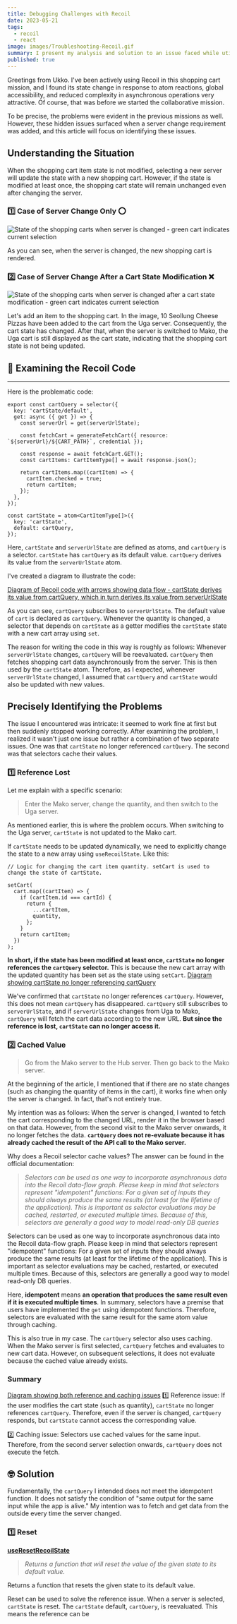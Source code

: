 ```yaml
---
title: Debugging Challenges with Recoil
date: 2023-05-21
tags:
  - recoil
  - react
image: images/Troubleshooting-Recoil.gif
summary: I present my analysis and solution to an issue faced while utilizing an async selector in Recoil.
published: true
---
```

Greetings from Ukko. I've been actively using Recoil in this shopping cart mission, and I found its state change in response to atom reactions, global accessibility, and reduced complexity in asynchronous operations very attractive. Of course, that was before we started the collaborative mission.

To be precise, the problems were evident in the previous missions as well. However, these hidden issues surfaced when a server change requirement was added, and this article will focus on identifying these issues.

## Understanding the Situation

When the shopping cart item state is not modified, selecting a new server will update the state with a new shopping cart. However, if the state is modified at least once, the shopping cart state will remain unchanged even after changing the server.

### 1️⃣ Case of Server Change Only ⭕

![State of the shopping carts when server is changed - green cart indicates current selection](images/Troubleshooting-Recoil-1.gif)

As you can see, when the server is changed, the new shopping cart is rendered.

### 2️⃣ Case of Server Change After a Cart State Modification ❌

![State of the shopping carts when server is changed after a cart state modification - green cart indicates current selection](images/Troubleshooting-Recoil-2.gif)

Let's add an item to the shopping cart. In the image, 10 Seollung Cheese Pizzas have been added to the cart from the Uga server. Consequently, the cart state has changed. After that, when the server is switched to Mako, the Uga cart is still displayed as the cart state, indicating that the shopping cart state is not being updated.

## 🥺 Examining the Recoil Code

---

Here is the problematic code:

```tsx
export const cartQuery = selector({
  key: 'cartState/default',
  get: async ({ get }) => {
    const serverUrl = get(serverUrlState);

    const fetchCart = generateFetchCart({ resource: `${serverUrl}/${CART_PATH}`, credential });

    const response = await fetchCart.GET();
    const cartItems: CartItemType[] = await response.json();

    return cartItems.map((cartItem) => {
      cartItem.checked = true;
      return cartItem;
    });
  },
});

const cartState = atom<CartItemType[]>({
  key: 'cartState',
  default: cartQuery,
});
```

Here, `cartState` and `serverUrlState` are defined as atoms, and `cartQuery` is a selector. `cartState` has `cartQuery` as its default value. `cartQuery` derives its value from the `serverUrlState` atom.
  
I've created a diagram to illustrate the code:

[Diagram of Recoil code with arrows showing data flow - cartState derives its value from cartQuery, which in turn derives its value from serverUrlState](images/flow.webp)

As you can see, `cartQuery` subscribes to `serverUrlState`. The default value of `cart` is declared as `cartQuery`. Whenever the quantity is changed, a selector that depends on `cartState` as a getter modifies the `cartState` state with a new cart array using `set`.

The reason for writing the code in this way is roughly as follows: Whenever `serverUrlState` changes, `cartQuery` will be reevaluated. `cartQuery` then fetches shopping cart data asynchronously from the server. This is then used by the `cartState` atom. Therefore, as I expected, whenever `serverUrlState` changed, I assumed that `cartQuery` and `cartState` would also be updated with new values.

## Precisely Identifying the Problems

The issue I encountered was intricate: it seemed to work fine at first but then suddenly stopped working correctly. After examining the problem, I realized it wasn't just one issue but rather a combination of two separate issues. One was that `cartState` no longer referenced `cartQuery`. The second was that selectors cache their values.

### 1️⃣ Reference Lost

Let me explain with a specific scenario:

> Enter the Mako server, change the quantity, and then switch to the Uga server.

As mentioned earlier, this is where the problem occurs. When switching to the Uga server, `cartState` is not updated to the Mako cart.

If `cartState` needs to be updated dynamically, we need to explicitly change the state to a new array using `useRecoilState`. Like this:

```tsx
// Logic for changing the cart item quantity. setCart is used to change the state of cartState.

setCart(
  cart.map((cartItem) => {
    if (cartItem.id === cartId) {
      return {
        ...cartItem,
        quantity,
      };
    }
    return cartItem;
  })
);
```

**In short, if the state has been modified at least once, `cartState` no longer references the `cartQuery` selector.** This is because the new cart array with the updated quantity has been set as the state using `setCart`.
[Diagram showing cartState no longer referencing cartQuery](images/state-change-lost-reference.webp)

We've confirmed that `cartState` no longer references `cartQuery`. However, this does not mean `cartQuery` has disappeared. `cartQuery` still subscribes to `serverUrlState`, and if `serverUrlState` changes from Uga to Mako, `cartQuery` will fetch the cart data according to the new URL. **But since the reference is lost, `cartState` can no longer access it.**

### 2️⃣ Cached Value

> Go from the Mako server to the Hub server. Then go back to the Mako server.

At the beginning of the article, I mentioned that if there are no state changes (such as changing the quantity of items in the cart), it works fine when only the server is changed. In fact, that's not entirely true.

My intention was as follows: When the server is changed, I wanted to fetch the cart corresponding to the changed URL, render it in the browser based on that data. However, from the second visit to the Mako server onwards, it no longer fetches the data. **`cartQuery` does not re-evaluate because it has already cached the result of the API call to the Mako server.**

Why does a Recoil selector cache values? The answer can be found in the official documentation:

> _Selectors can be used as one way to incorporate asynchronous data into the Recoil data-flow graph. Please keep in mind that selectors represent "idempotent" functions: For a given set of inputs they should always produce the same results (at least for the lifetime of the application). This is important as selector evaluations may be cached, restarted, or executed multiple times. Because of this, selectors are generally a good way to model read-only DB queries_

Selectors can be used as one way to incorporate asynchronous data into the Recoil data-flow graph. Please keep in mind that selectors represent "idempotent" functions: For a given set of inputs they should always produce the same results (at least for the lifetime of the application). This is important as selector evaluations may be cached, restarted, or executed multiple times. Because of this, selectors are generally a good way to model read-only DB queries.

Here, **idempotent** means **an operation that produces the same result even if it is executed multiple times**. In summary, selectors have a premise that users have implemented the `get` using idempotent functions. Therefore, selectors are evaluated with the same result for the same atom value through caching.

This is also true in my case. The `cartQuery` selector also uses caching. When the Mako server is first selected, `cartQuery` fetches and evaluates to new cart data. However, on subsequent selections, it does not evaluate because the cached value already exists.

### Summary

[Diagram showing both reference and caching issues](images/summary.webp)
1️⃣ Reference issue: If the user modifies the cart state (such as quantity), `cartState` no longer references `cartQuery`. Therefore, even if the server is changed, `cartQuery` responds, but `cartState` cannot access the corresponding value.

2️⃣ Caching issue: Selectors use cached values for the same input. Therefore, from the second server selection onwards, `cartQuery` does not execute the fetch.

## 🤓 Solution

Fundamentally, the `cartQuery` I intended does not meet the idempotent function. It does not satisfy the condition of "same output for the same input while the app is alive." My intention was to fetch and get data from the outside every time the server changed.

### 1️⃣ Reset

**[useResetRecoilState](https://recoiljs.org/docs/api-reference/core/useResetRecoilState/)**

> _Returns a function that will reset the value of the given state to its default value._

Returns a function that resets the given state to its default value.

Reset can be used to solve the reference issue. When a server is selected, `cartState` is reset. The `cartState` default, `cartQuery`, is reevaluated. This means the reference can be
